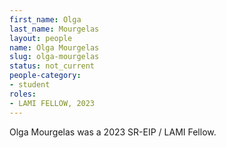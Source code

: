 ```yaml
---
first_name: Olga
last_name: Mourgelas
layout: people
name: Olga Mourgelas
slug: olga-mourgelas
status: not_current
people-category:
- student
roles:
- LAMI FELLOW, 2023
---
```

Olga Mourgelas was a 2023 SR-EIP / LAMI Fellow.